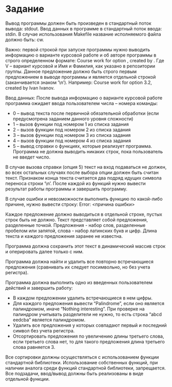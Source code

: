 # Задание
Вывод программы должен быть произведен в стандартный поток вывода: stdout.
Ввод данных в программе в стандартный поток ввода: stdin.
В случае использования Makefile название исполняемого файла должно быть: cw.

Важно: первой строкой при запуске программы нужно выводить информацию о варианте курсовой работе и об авторе программы в строго определенном формате:
Course work for option <V>, created by <Name> <Surname>.
Где V – вариант курсовой и Имя и Фамилия, как указано в репозитории группы. Данное предложение должно быть строго первым предложением в выводе программы и является отдельной строкой (заканчивается знаком ‘\n’).
Например:
	Course work for option 3.2, created by Ivan Ivanov.

Ввод данных:
После вывода информацию о варианте курсовой работе программа ожидает ввода пользователем числа – номера команды:
- 0 – вывод текста после первичной обязательной обработки (если предусмотрена заданием данного уровня сложности)
- 1 – вызов функции под номером 1 из списка задания
- 2 – вызов функции под номером 2 из списка задания
- 3 – вызов функции под номером 3 из списка задания
- 4 – вызов функции под номером 4 из списка задания
- 5 – вывод справки о функциях, которые реализует программа.
Программа не должна выводить никаких строк, пока пользователь не введет число.

В случае вызова справки (опция 5) текст на вход подаваться не должен, во всех остальных случаях после выбора опции должен быть считан текст.
Признаком конца текста считается два подряд идущих символа переноса строки ‘\n’. После каждой из функций нужно вывести результат работы программы и завершить программу. 

В случае ошибки и невозможности выполнить функцию по какой-либо причине, нужно вывести строку: Error: <причина ошибки>

Каждое предложение должно выводиться в отдельной строке, пустых строк быть не должно. Текст представляет собой предложения, разделенные точкой. Предложения - набор слов, разделенные пробелом или запятой, слова - набор латинских букв и цифр. Длина текста и каждого предложения заранее не известна.

Программа должна сохранить этот текст в динамический массив строк и оперировать далее только с ним.

Программа должна найти и удалить все повторно встречающиеся предложения (сравнивать их следует посимвольно, но без учета регистра).

Программа должна выполнить одно из введенных пользователем действий и завершить работу:
- В каждом предложении удалить встречающиеся в нем цифры.
- Для каждого предложения вывести “Palindrome”, если оно является палиндромом, иначе “Nothing interesting”. При проверке на палиндром учитывать разделители не нужно, то есть строка “abcd eedcba” является палиндромом.
- Удалить все предложения у которых совпадают первый и последний символ без учета регистра.
- Отсортировать предложения по увеличению длины третьего слова, если третьего слова нет, то для такого предложения длина третьего слова равняется 3.

Все сортировки должны осуществляться с использованием функции стандартной библиотеки. Использование собственных функций, при наличии аналога среди функций стандартной библиотеки, запрещается.
Все подзадачи, ввод/вывод должны быть реализованы в виде отдельной функции.

